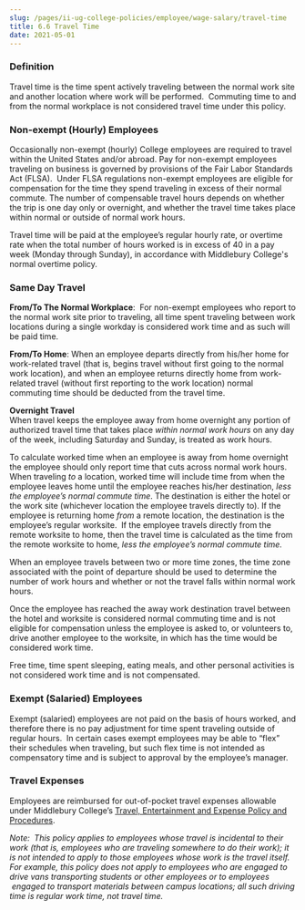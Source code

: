 ```yaml
---
slug: /pages/ii-ug-college-policies/employee/wage-salary/travel-time
title: 6.6 Travel Time
date: 2021-05-01
---
```

### Definition

Travel time is the time spent actively traveling between the normal work site and another location where work will be performed.  Commuting time to and from the normal workplace is not considered travel time under this policy.

### Non-exempt (Hourly) Employees

Occasionally non-exempt (hourly) College employees are required to travel within the United States and/or abroad. Pay for non-exempt employees traveling on business is governed by provisions of the Fair Labor Standards Act (FLSA).  Under FLSA regulations non-exempt employees are eligible for compensation for the time they spend traveling in excess of their normal commute. The number of compensable travel hours depends on whether the trip is one day only or overnight, and whether the travel time takes place within normal or outside of normal work hours.

Travel time will be paid at the employee’s regular hourly rate, or overtime rate when the total number of hours worked is in excess of 40 in a pay week (Monday through Sunday), in accordance with Middlebury College's normal overtime policy.

### Same Day Travel

**From/To The Normal Workplace**:  For non-exempt employees who report to the normal work site prior to traveling, all time spent traveling between work locations during a single workday is considered work time and as such will be paid time.

**From/To Home**: When an employee departs directly from his/her home for work-related travel (that is, begins travel without first going to the normal work location), and when an employee returns directly home from work-related travel (without first reporting to the work location) normal commuting time should be deducted from the travel time.

**Overnight Travel**  
When travel keeps the employee away from home overnight any portion of authorized travel time that takes place _within normal work hours_ on any day of the week, including Saturday and Sunday, is treated as work hours.

To calculate worked time when an employee is away from home overnight the employee should only report time that cuts across normal work hours.  When traveling _to_ a location, worked time will include time from when the employee leaves home until the employee reaches his/her destination, _less the employee’s normal commute time_. The destination is either the hotel or the work site (whichever location the employee travels directly to). If the employee is returning home _from_ a remote location, the destination is the employee’s regular worksite.  If the employee travels directly from the remote worksite to home, then the travel time is calculated as the time from the remote worksite to home, _less the employee’s normal commute time._

When an employee travels between two or more time zones, the time zone associated with the point of departure should be used to determine the number of work hours and whether or not the travel falls within normal work hours.

Once the employee has reached the away work destination travel between the hotel and worksite is considered normal commuting time and is not eligible for compensation unless the employee is asked to, or volunteers to, drive another employee to the worksite, in which has the time would be considered work time.

Free time, time spent sleeping, eating meals, and other personal activities is not considered work time and is not compensated.

### Exempt (Salaried) Employees

Exempt (salaried) employees are not paid on the basis of hours worked, and therefore there is no pay adjustment for time spent traveling outside of regular hours.  In certain cases exempt employees may be able to “flex” their schedules when traveling, but such flex time is not intended as compensatory time and is subject to approval by the employee’s manager.

### Travel Expenses

Employees are reimbursed for out-of-pocket travel expenses allowable under Middlebury College’s [Travel, Entertainment and Expense Policy and Procedures](https://www.middlebury.edu/handbook/assets/travel_expense_policy.pdf).

_Note:  This policy applies to employees whose travel is incidental to their work (that is, employees who are traveling somewhere to do their work); it is not intended to apply to those employees whose work is the travel itself.  For example, this policy does not apply to employees who are engaged to drive vans transporting students or other employees or to employees  engaged to transport materials between campus locations; all such driving time is regular work time, not travel time._